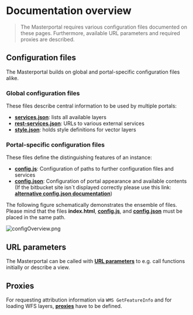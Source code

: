 # Documentation overview

>The Masterportal requires various configuration files documented on these pages. Furthermore, available URL parameters and required proxies are described.

## Configuration files

The Masterportal builds on global and portal-specific configuration files alike.

### Global configuration files

These files describe central information to be used by multiple portals:

* **[services.json](services.json.md)**: lists all available layers
* **[rest-services.json](rest-services.json.md)**: URLs to various external services
* **[style.json](style.json.md)**: holds style definitions for vector layers

### Portal-specific configuration files

These files define the distinguishing features of an instance:

* **[config.js](config.js.md)**: Configuration of paths to further configuration files and services
* **[config.json](config.json.md)**: Configuration of portal appearance and available contents (If the bitbucket site isn´t displayed correctly please use this link: **[alternative config.json documentation](https://www.masterportal.org/files/masterportal/html-doku/doc/latest/config.json.html)**)

The following figure schematically demonstrates the ensemble of files. Please mind that the files **index.html**, **[config.js](config.js.md)**, and **[config.json](config.json.md)** must be placed in the same path.

![configOverview.png](configOverview.png)

## URL parameters

The Masterportal can be called with **[URL parameters](urlParameter.md)** to e.g. call functions initially or describe a view.

## Proxies

For requesting attribution information via `WMS GetFeatureInfo` and for loading WFS layers, **[proxies](proxies.md)** have to be defined.
